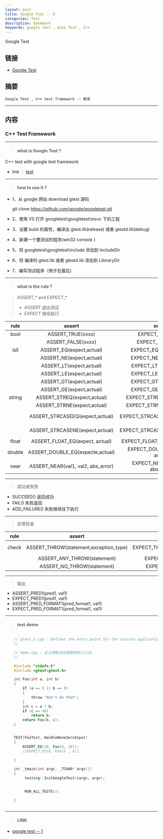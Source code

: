 ```yaml
---
layout: post
title: Google Test -- 0
categories: Test
description: bookmark
keywords: google test , Auto Test , C++
---
```


Google Test 

## 链接

* [Google Test](http://mengweibbs.cn/2017/02/09/Test-gtest_1/)

##  摘要
    
    Google Test , C++ test framework -- 断言


----------

## 内容    
    
### C++ Test Framework

----------

> #### what is Google Test ?

  C++ test with google test framework

* link ： [test](https://github.com/google/googletest)

----------

> #### how to use it ?

* 1、从 google 网站 download gtest 源码
   
   git clone https://github.com/google/googletest.git

* 2、使用 VS 打开 googletest\googletest\msvc 下的工程

* 3、设置 build 的属性，编译出 gtest.lib(release) 或者 gtestd.lib(debug) 

* 4、新建一个要测试的程序(win32 console )

* 5、将 googletest\googletest\include 添加到 IncludeDir
   
* 6、将 编译的 gtest.lib 或者 gtestd.lib 添加到 LibiraryDir
   
* 7、编写测试程序（例子在最后）
  

----------

> #### what is the rule ?

> ASSERT_* and EXPECT_*  
>  * ASSERT 退出测试 
>  * EXPECT 继续执行

| rule | assert | expect |  meaning |
|:-----:|:------:|:------:|:-------:|
| bool | ASSERT_TRUE(xxxx) | EXPECT_TRUE(xxxx) | xxxx == TRUE |
|  | ASSERT_FALSE(xxxx) | EXPECT_FALSE(xxxx) | xxxx == FALSE |
| isll | ASSERT_EQ(expect,actual) | EXPECT_EQ(expect,actual) | expect == actual |
|  | ASSERT_NE(expect,actual) | EXPECT_NE(expect,actual) | expect != actual |
|  | ASSERT_LT(expect,actual) | EXPECT_LT(expect,actual) | expect < actual |
|  | ASSERT_LE(expect,actual) | EXPECT_LE(expect,actual) | expect <= actual |
|  | ASSERT_GT(expect,actual) | EXPECT_GT(expect,actual) | expect > actual |
|  | ASSERT_GE(expect,actual) | EXPECT_GE(expect,actual) | expect >= actual |
| string | ASSERT_STREQ(expect,actual) | EXPECT_STREQ(expect,actual) | expect.equals(actual) |
|  | ASSERT_STRNE(expect,actual) | EXPECT_STRNE(expect,actual) | expect != actual |
|  | ASSERT_STRCASEEQ(expect,actual) | EXPECT_STRCASEEQ(expect,actual) | expect == actual in ignoring case |
|  | ASSERT_STRCASENE(expect,actual) | EXPECT_STRCASENE(expect,actual) | expect != actual in ignoring case |
| float | ASSERT_FLOAT_EQ(expect, actual) | EXPECT_FLOAT_EQ(expect, actual) | expect == actual |
| double | ASSERT_DOUBLE_EQ(expecte,actual) | EXPECT_DOUBLE_EQ(expect, actual) | expect == actual |
| near | ASSERT_NEAR(val1, val2, abs_error) | EXPECT_NEAR(val1, val2, abs_error) | val1 near v2 |


--------

> 成功或失败

* SUCCEED() 返回成功
* FAIL() 失败返回 
* ADD_FAILURE() 失败继续往下执行

--------

> 异常检查

| rule | assert | expect |  meaning |
|:-----:|:------:|:------:|:-------:|
|check |  ASSERT_THROW(statement,exception_type) |  EXPECT_THROW(statement,exception_type) | same type |
|      |  ASSERT_ANY_THROW(statement) |  EXPECT_ANT_THROW(statement) | any type |
|      |   ASSERT_NO_THROW(statement) |  EXPECT_NO_THROW(statement) | no type |

--------

> 输出

* ASSERT_PRED1(pred1, val1)
* EXPECT_PRED1(pred1, val1)
* ASSERT_PRED_FORMAT1(pred_format1, val1)
* EXPECT_PRED_FORMAT1(pred_format1, val1)




---------




> #### test.demo

```c
	
	// gtest_2.cpp : Defines the entry point for the console application.
	//

	// demo.cpp : 定义控制台应用程序的入口点。
	//

	#include "stdafx.h"
	#include <gtest\gtest.h>

	int Foo(int a, int b)
	{
	    if (a == 0 || b == 0)
	    {
	        throw "don't do that";
	    }
	    int c = a * b;
	    if (c == 40)
	        return b;
	    return Foo(b, c);
	}


	TEST(FooTest, HandleNoneZeroInput)
	{
	    ASSERT_EQ(10, Foo(4, 10));
	    //EXPECT_EQ(8, Foo(5 , 8));
	    
	}

	int _tmain(int argc, _TCHAR* argv[])
	{
	     testing::InitGoogleTest(&argc, argv);
	     

	     RUN_ALL_TESTS();

	}
		
```

--------

> #### LINK

*  [google test -- 1](http://mengweibbs.cn/2017/02/15/Test-gtest_2/)